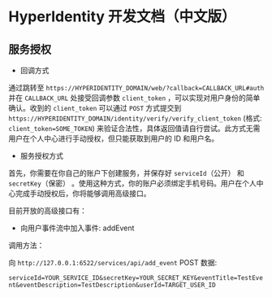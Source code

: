 # HyperIdentity 开发文档（中文版）

## 服务授权

- 回调方式

通过跳转至 `https://HYPERIDENTITY_DOMAIN/web/?callback=CALLBACK_URL#auth` 并在 `CALLBACK_URL` 处接受回调参数 `client_token` ，可以实现对用户身份的简单确认。收到的 `client_token` 可以通过 `POST` 方式提交到 `https://HYPERIDENTITY_DOMAIN/identity/verify/verify_client_token` (格式: `client_token=SOME_TOKEN`) 来验证合法性，具体返回值请自行尝试。此方式无需用户在个人中心进行手动授权，但只能获取到用户的 ID 和用户名。

- 服务授权方式

首先，你需要在你自己的账户下创建服务，并保存好 `serviceId`（公开） 和 `secretKey`（保密） 。使用这种方式，你的账户必须绑定手机号码。用户在个人中心完成手动授权后，你将能够调用高级接口。

目前开放的高级接口有：

- 向用户事件流中加入事件: addEvent

调用方法：

向 `http://127.0.0.1:6522/services/api/add_event` POST 数据:

`serviceId=YOUR_SERVICE_ID&secretKey=YOUR_SECRET_KEY&eventTitle=TestEvent&eventDescription=TestDescription&userId=TARGET_USER_ID`
